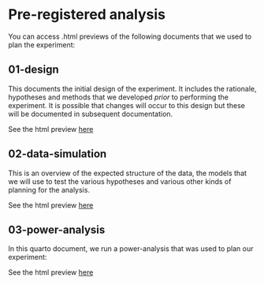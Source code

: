 
# Pre-registered analysis

You can access .html previews of the following documents that we used to plan the experiment:

## 01-design

This documents the initial design of the experiment. It includes the rationale, hypotheses and methods that we developed *prior* to performing the experiment. It is possible that changes will occur to this design but these will be documented in subsequent documentation.

See the html preview [here](https://htmlpreview.github.io/?https://github.com/haganjam/plant-soil-feedback/blob/main/01-plan/01-pre-registration/01-design.html)

## 02-data-simulation

This is an overview of the expected structure of the data, the models that we will use to test the various hypotheses and various other kinds of planning for the analysis.

See the html preview [here](https://htmlpreview.github.io/?https://github.com/haganjam/plant-soil-feedback/blob/main/01-plan/01-pre-registration/02-data-simulation.html)

## 03-power-analysis

In this quarto document, we run a power-analysis that was used to plan our experiment:

See the html preview [here](https://htmlpreview.github.io/?https://github.com/haganjam/plant-soil-feedback/blob/main/01-plan/01-pre-registration/03-power-simulations.html)





